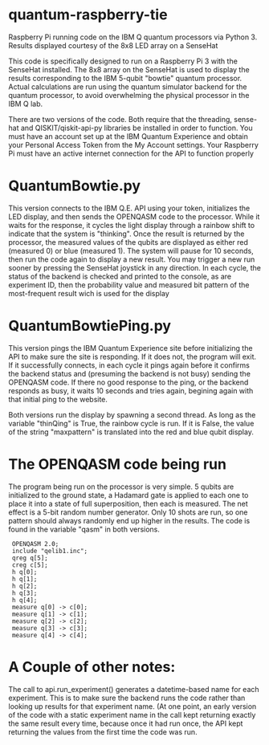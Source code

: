 # quantum-raspberry-tie
Raspberry Pi running code on the IBM Q quantum processors via Python 3. Results displayed courtesy of the 8x8 LED array on a SenseHat

This code is specifically designed to run on a Raspberry Pi 3 with the SenseHat installed. The 8x8 array on the SenseHat is used to display the results corresponding to the IBM 5-qubit "bowtie" quantum processor.
Actual calculations are run using the quantum simulator backend for the quantum processor, to avoid overwhelming the physical processor in the IBM Q lab.

There are two versions of the code. 
Both require that the threading, sense-hat and QISKIT/qiskit-api-py libraries be installed in order to function.
You must have an account set up at the IBM Quantum Experience and obtain your Personal Access Token from the My Account settings.
Your Raspberry Pi must have an active internet connection for the API to function properly

# QuantumBowtie.py 
This version connects to the IBM Q.E. API using your token, initializes the LED display, and then sends the OPENQASM code to the processor. While it waits for the response, it cycles the light display through a rainbow shift to indicate that the system is "thinking". Once the result is returned by the processor, the measured values of the qubits are displayed as either red (measured 0) or blue (measured 1).
The system will pause for 10 seconds, then run the code again to display a new result. You may trigger a new run sooner by pressing the SenseHat joystick in any direction.
In each cycle, the status of the backend is checked and printed to the console, as are experiment ID, then the probability value and measured bit pattern of the most-frequent result wich is used for the display

# QuantumBowtiePing.py
This version pings the IBM Quantum Experience site before initializing the API to make sure the site is responding. If it does not, the program will exit.
If it successfully connects, in each cycle it pings again before it confirms the backend status and (presuming the backend is not busy) sending the OPENQASM code. If there no good response to the ping, or the backend responds as busy, it waits 10 seconds and tries again, begining again with that initial ping to the website.

Both versions run the display by spawning a second thread. As long as the variable "thinQing" is True, the rainbow cycle is run. If it is False, the value of the string "maxpattern" is translated into the red and blue qubit display.

# The OPENQASM code being run
The program being run on the processor is very simple. 5 qubits are initialized to the ground state, a Hadamard gate is applied to each one to place it into a state of full superposition, then each is measured. The net effect is a 5-bit random number generator. Only 10 shots are run, so one pattern should always randomly end up higher in the results. The code is found in the variable "qasm" in both versions.

     OPENQASM 2.0;
     include "qelib1.inc";
     qreg q[5];
     creg c[5];
     h q[0];
     h q[1];
     h q[2];
     h q[3];
     h q[4];
     measure q[0] -> c[0];
     measure q[1] -> c[1];
     measure q[2] -> c[2];
     measure q[3] -> c[3];
     measure q[4] -> c[4];
     
# A Couple of other notes:
The call to api.run_experiment() generates a datetime-based name for each experiment. This is to make sure the backend runs the code rather than looking up results for that experiment name. (At one point, an early version of the code with a static experiment name in the call kept returning exactly the same result every time, because once it had run once, the API kept returning the values from the first time the code was run.
